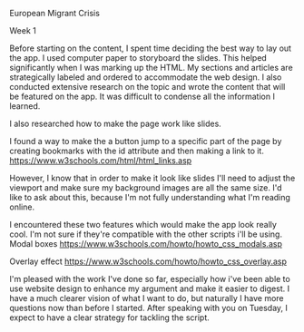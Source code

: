 European Migrant Crisis

Week 1

Before starting on the content, I spent time deciding the best way to lay out the app. I used computer paper to storyboard the slides. This helped significantly when I was marking up the HTML. My sections and articles are strategically labeled and ordered to accommodate the web design. I also conducted extensive research on the topic and wrote the content that will be featured on the app. It was difficult to condense all the information I learned.

I also researched how to make the page work like slides.

I found a way to make the a button jump to a specific part of the page by creating bookmarks with the id attribute and then making a link to it.
https://www.w3schools.com/html/html_links.asp

However, I know that in order to make it look like slides I'll need to adjust the viewport and make sure my background images are all the same size. I'd like to ask about this, because I'm not fully understanding what I'm reading online.

I encountered these two features which would make the app look really cool. I'm not sure if they're compatible with the other scripts i'll be using.  
Modal boxes
https://www.w3schools.com/howto/howto_css_modals.asp

Overlay effect
https://www.w3schools.com/howto/howto_css_overlay.asp   

I'm pleased with the work I've done so far, especially how i've been able to use website design to enhance my argument and make it easier to digest. I have a much clearer vision of what I want to do, but naturally I have more questions now than before I started. After speaking with you on Tuesday, I expect to have a clear strategy for tackling the script.
